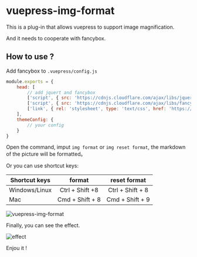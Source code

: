 # vuepress-img-format 

This is a plug-in that allows vuepress to support image magnification.

And it needs to cooperate with fancybox.

## How to use ?

Add fancybox to `.vuepress/config.js`

```js
module.exports = {
    head: [
        // add jquert and fancybox
        ['script', { src: 'https://cdnjs.cloudflare.com/ajax/libs/jquery/3.3.1/jquery.slim.min.js' }],
        ['script', { src: 'https://cdnjs.cloudflare.com/ajax/libs/fancybox/3.5.2/jquery.fancybox.min.js' }],
        ['link', { rel: 'stylesheet', type: 'text/css', href: 'https://cdnjs.cloudflare.com/ajax/libs/fancybox/3.5.2/jquery.fancybox.min.css' }]
    ],
    themeConfig: {
        // your config
    }
}
```

Open the command, imput `img format` or `img reset format`, the markdown of the picture will be formatted。

Or you can use shortcut keys:

| Shortcut keys | format | reset format |
| ------ | :------: | :------: |
| Windows/Linux | Ctrl + Shift +8 | Ctrl + Shift + 8 |
| Mac | Cmd + Shift + 8 | Cmd + Shift + 9 |

![vuepress-img-format](https://user-images.githubusercontent.com/38936252/48043620-8bca5c00-e1c2-11e8-8389-b450a82b8c35.gif)

Finally, you can see the effect.

![effect](https://user-images.githubusercontent.com/38936252/48043918-119ad700-e1c4-11e8-9f61-4ebb02f161c6.gif)

Enjou it !
